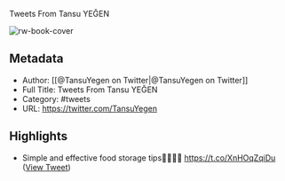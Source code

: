 Tweets From Tansu YEĞEN

![rw-book-cover](https://pbs.twimg.com/profile_images/1733406256105177088/VboDuWfl.jpg)

## Metadata
- Author: [[@TansuYegen on Twitter|@TansuYegen on Twitter]]
- Full Title: Tweets From Tansu YEĞEN
- Category: #tweets
- URL: https://twitter.com/TansuYegen

## Highlights
- Simple and effective food storage tips🍌🍅🥬🍉 https://t.co/XnHOqZqiDu ([View Tweet](https://twitter.com/TansuYegen/status/1675232950521085962))
